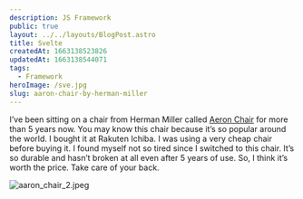 ```yaml
---
description: JS Framework
public: true
layout: ../../layouts/BlogPost.astro
title: Svelte
createdAt: 1663138523826
updatedAt: 1663138544071
tags:
  - Framework
heroImage: /sve.jpg
slug: aaron-chair-by-herman-miller
---
```



I’ve been sitting on a chair from Herman Miller called [Aeron Chair](https://amzn.to/3mzPwFZ) for more than 5 years now. You may know this chair because it’s so popular around the world. I bought it at Rakuten Ichiba. I was using a very cheap chair before buying it. I found myself not so tired since I switched to this chair. It’s so durable and hasn’t broken at all even after 5 years of use. So, I think it’s worth the price. Take care of your back.

![aaron_chair_2.jpeg](/posts/aaron-chair-by-herman-miller_aaron-chair-2-jpeg.jpg)
